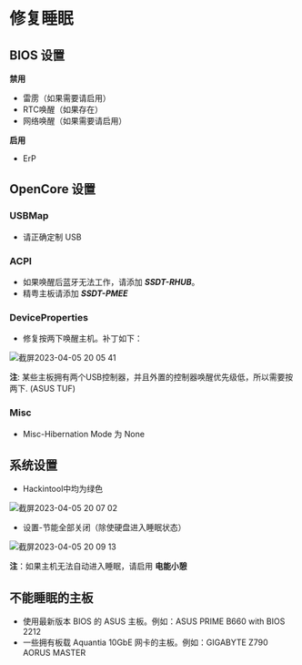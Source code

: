 # 修复睡眠

## BIOS 设置

**禁用**

* 雷雳（如果需要请启用）
* RTC唤醒（如果存在）
* 网络唤醒（如果需要请启用）

**启用**

* ErP

## OpenCore 设置

### USBMap

* 请正确定制 USB

### ACPI

* 如果唤醒后蓝牙无法工作，请添加 ***SSDT-RHUB***。
* 精粤主板请添加 ***SSDT-PMEE***

### DeviceProperties

* 修复按两下唤醒主机。补丁如下：

![截屏2023-04-05 20 05 41](https://user-images.githubusercontent.com/74492520/230076717-1065454d-6cad-4017-b8a7-6219d4e30ab2.png)

**注**: 某些主板拥有两个USB控制器，并且外置的控制器唤醒优先级低，所以需要按两下. (ASUS TUF)

### Misc

* Misc-Hibernation Mode 为 None

## 系统设置

* Hackintool中均为绿色

![截屏2023-04-05 20 07 02](https://user-images.githubusercontent.com/74492520/230076750-711111f9-2fd8-4bdd-84f1-1f8c1017ce3f.png)

* 设置-节能全部关闭（除使硬盘进入睡眠状态）

![截屏2023-04-05 20 09 13](https://user-images.githubusercontent.com/74492520/230076790-a296c140-1194-4011-b220-32b9745016ed.png)

**注**：如果主机无法自动进入睡眠，请启用 **电能小憩**


## 不能睡眠的主板

* 使用最新版本 BIOS 的 ASUS 主板。例如：ASUS PRIME B660 with BIOS 2212
* 一些拥有板载 Aquantia 10GbE 网卡的主板。例如：GIGABYTE Z790 AORUS MASTER
